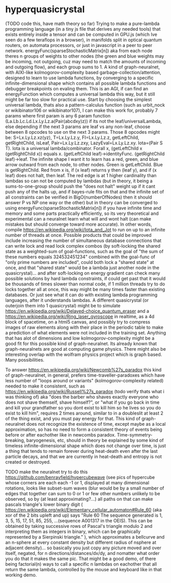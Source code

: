 # hyperquasicrystal
(TODO code this, have math theory so far) Trying to make a pure-lambda programming language (in a tiny js file that derives any needed tools) that exists entirely inside a tensor and can be computed in GPU.js (which Ive seen do a few teraflops in a browser), in manifolds split in optical quantum routers, on automata processors, or just in javascript in a peer to peer network. energyFunc(sparseStochasticMatrix[n]) aka from each node theres n groups of weights to other nodes (the green and blue weights may be incoming, not outgoing, cuz may need to match the amounts of incoming and outgoing flow), and each group sums to 1. A kind of graph-neuralnet, with AIXI-like kolmogorov-complexity based garbage-collection/attention, designed to learn to use lambda functions, by converging to a specific infinite-dimensional shape which contains all possible lambda functions and debugger breakpoints on evaling them. This is an AGI, if can find an energyFunction which computes a universal lambda this way, but it still might be far too slow for practical use. Start by choosing the simplest universal lambda, thats also a pattern-calculus function (such as urbit_nock or wikibinator106 or wikibinator107), I can make this work for, probably 7 params where first param is any 6 param function (La.Lb.Lc.Ld.Lx.Ly.Lz.a(Pair(abcdxy)z)) if its not the leaf/universalLambda, else depending if the next 3 params are leaf vs any non-leaf, choose between 8 opcodes to use on the next 3 params. Those 8 opcodes might be: S=Lx.Ly.Lz.xz(yz), T=Lx.Ly.Lz.y, FI=Lx.Ly.Lz.z, getLeftChild, getRightChild, isLeaf, Pair=Lx.Ly.Lz.zxy, LazyEval=Lx.Ly.Lz.xy. Iota=(Pair S T). Iota is a universal lambda/combinator. Forall x, (getLeftChild x (getRightChild x)) equals x. (getLeftChild leaf)->identityFunc. (getRightChild leaf)->leaf. The infinite shape I want it to learn has a red, green, and blue arrow outward from each node, to other nodes. Green is getLeftChild. Blue is getRightChild. Red from x is, if (x leaf) returns y then (leaf y), and if (x leaf) does not halt, then leaf. The red edge is at 1 higher cardinality than lambdas so can not be computed by lambdas (but in theory, it being a sums-to-one-group should push the "does not halt" weight up if it cant push any of the halts up, and if bayes-rule fits on that and the infinite set of all constraints can be verified in BigO(numberOfNodes) then it should answer P vs NP one way or the other) but in theory can be converged to using energyFunc(sparseStochasticMatrix[n]) if you have infinite time and memory and some parts practically efficiently, so its very theoretical and experimental can a neuralnet learn what will and wont halt (can make mistakes but should converge toward more accurate). In other words, compile https://en.wikipedia.org/wiki/Iota_and_Jot to run on up to an infinite number of threads at once. Possible products that could be improved include increasing the number of simultaneous database connections that can write lock and read lock complex combos (by soft-locking the shared state as a weighted-sum of goal-functions, such as the goal of "the sum of these numbers equals 324532451234" combined with the goal-func of "only prime numbers are included", could both lock a "shared state" at once, and that "shared state" would be a lambda just another node in the quasicrystal)... and after soft-locking on energy gradient can check many possible solutions by hard lambda constraints, if could get past that it would be thousands of times slower than normal code, if 1 million threads try to do locks together all at once, this way might be many times faster than existing databases. Or just see what it can do with existing lambda programming languages, after it understands lambdas. A different quasicrystal (or outerjoin them into 1 quasicrystal) might be to simulate https://en.wikipedia.org/wiki/Delayed-choice_quantum_eraser and a https://en.wikipedia.org/wiki/Ring_laser_gyroscope in realtime, as a 4d block of spacetime, on a html5 canvas, and possibly try to compress images of raw elements along with their place in the periodic table to make a prediction of what elements were not included in the training set. Anything that has alot of dimensions and low kolmogorov-complexity might be a good fit for this possible kind of graph-neuralnet. Its already known that graph-neuralnets are good at computing game physics. There might also be interesting overlap with the wolfram physics project which is graph based. Many possibilities.

To answer https://en.wikipedia.org/wiki/Newcomb%27s_paradox this kind of graph-neuralnet, in general, prefers time-traveller-paradoxes which have less number of "loops around or variants" (kolmogorov-complexity related) needed to make it consistent, such as https://en.wikipedia.org/wiki/Russell%27s_paradox (todo verify thats what i was thinking of) aka "does the barber who shaves exactly everyone who does not shave themself, shave himself?", or "what if you go back in time and kill your grandfather so you dont exist to kill him so he lives so you do exist to kill him", requires 2 times around, similar to in a doubleslit at least 2 of the thing exist, and you must pay energy for that. This kind of graph-neuralnet does not recognize the existence of time, except maybe as a local approximation, so has no need to form a consistent theory of events being before or after eachother like in newcombs paradox. Time-symmetry-breaking, baryogenesis, etc, should in theory be explained by some kind of timeless infinite-dimensional shape which does not change over time, is just a thing that tends to remain forever during heat-death even after the last particle decays, and that we are currently in heat-death and entropy is not created or destroyed.

TODO make the neuralnet try to do this https://github.com/benrayfield/hypercubewave (see pics of hypercube whose corners are each each -1 or 1, displayed at many dimensional rotations, looks like subset-sum waves (blur would be by a small number of edges that together can sum to 0 or 1 or few other numbers unlikely to be observed, so by (at least approximating?...) all paths on that can make pascals triangle's lower binary digit ( https://en.wikipedia.org/wiki/Elementary_cellular_automaton#Rule_60 (aka xor of the 2 bits upleft and up) says "Rule 60
The sequence generated is 1, 3, 5, 15, 17, 51, 85, 255, ...(sequence A001317 in the OEIS). This can be obtained by taking successive rows of Pascal's triangle modulo 2 and interpreting them as integers in binary, which can be graphically represented by a Sierpinski triangle." ), which approximates a bellcurve and an n-sphere at every constant density but different radius of nsphere at adjacent density)... so basically you just copy any picture moved and over itself, negated, for n directions/distances/dx/dy, and nomatter what order you do that it makes the same pic. That might be a good demo, of there being factorial(n) ways to call a specific n lambdas on eachother that all return the same lambda, controlled by the mouse and keyboard like in that working demo.
